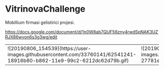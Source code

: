 # VitrinovaChallenge

Mobillium firmasi gelistirici projesi.

https://docs.google.com/document/d/1n0W8ab7QUF56zny4rwdSpNAK3UZRJX86wvon6s3g3wg/edit
<br>

<table>
<tr>
<td>![20190806_154539](https://user-images.githubusercontent.com/33760141/62541241-18916b80-b862-11e9-99c2-6212dc62d79b.gif)</td>
<td>![20190806_154248](https://user-images.githubusercontent.com/33760141/62541268-27781e00-b862-11e9-8a39-5f0410909986.gif)</td>

</tr>

</table>
